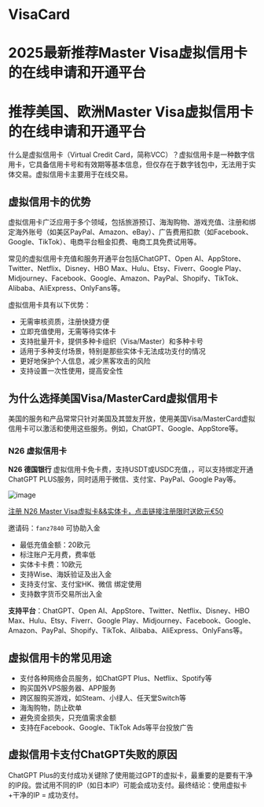 # VisaCard
# 2025最新推荐Master Visa虚拟信用卡的在线申请和开通平台

# 推荐美国、欧洲Master Visa虚拟信用卡的在线申请和开通平台

什么是虚拟信用卡（Virtual Credit Card，简称VCC）？虚拟信用卡是一种数字信用卡，它具备信用卡号和有效期等基本信息，但仅存在于数字钱包中，无法用于实体交易。虚拟信用卡主要用于在线交易。

## 虚拟信用卡的优势

虚拟信用卡广泛应用于多个领域，包括旅游预订、海淘购物、游戏充值、注册和绑定海外账号（如美区PayPal、Amazon、eBay）、广告费用扣款（如Facebook、Google、TikTok）、电商平台租金扣费、电商工具免费试用等。

常见的虚拟信用卡充值和服务开通平台包括ChatGPT、Open AI、AppStore、Twitter、Netflix、Disney、HBO Max、Hulu、Etsy、Fiverr、Google Play、Midjourney、Facebook、Google、Amazon、PayPal、Shopify、TikTok、Alibaba、AliExpress、OnlyFans等。

虚拟信用卡具有以下优势：

- 无需审核资质，注册快捷方便
- 立即充值使用，无需等待实体卡
- 支持批量开卡，提供多种卡组织（Visa/Master）和多种卡号
- 适用于多种支付场景，特别是那些实体卡无法成功支付的情况
- 更好地保护个人信息，减少黑客攻击的风险
- 支持设置一次性使用，提高安全性

## 为什么选择美国Visa/MasterCard虚拟信用卡

美国的服务和产品常常只针对美国及其盟友开放，使用美国Visa/MasterCard虚拟信用卡可以激活和使用这些服务。例如，ChatGPT、Google、AppStore等。



### N26 虚拟信用卡

**N26 德国银行** 虚拟信用卡免卡费，支持USDT或USDC充值，，可以支持绑定开通ChatGPT PLUS服务，同时适用于微信、支付宝、PayPal、Google Pay等。

![image](https://github.com/user-attachments/assets/95bc399a-a5b0-4ec0-b34a-7fa8b55e53c8)



[注册 N26 Master Visa虚拟卡&&实体卡，点击链接注册限时送欧元€50](https://N26.com/r/fanz7840)

邀请码：`fanz7840` 可协助入金

- 最低充值金额：20欧元
- 标注账户无月费，费率低
- 实体卡卡费：10欧元
- 支持Wise、海妖验证及出入金
- 支持支付宝、支付宝HK、微信 绑定使用
- 支持数字货币交易所出入金

**支持平台**：ChatGPT、Open AI、AppStore、Twitter、Netflix、Disney、HBO Max、Hulu、Etsy、Fiverr、Google Play、Midjourney、Facebook、Google、Amazon、PayPal、Shopify、TikTok、Alibaba、AliExpress、OnlyFans等。

## 虚拟信用卡的常见用途

- 支付各种网络会员服务，如ChatGPT Plus、Netflix、Spotify等
- 购买国外VPS服务器、APP服务
- 跨区服购买游戏，如Steam、小绿人、任天堂Switch等
- 海淘购物，防止砍单
- 避免资金损失，只充值需求金额
- 支持在Facebook、Google、TikTok Ads等平台投放广告

## 虚拟信用卡支付ChatGPT失败的原因

ChatGPT Plus的支付成功关键除了使用能过GPT的虚拟卡，最重要的是要有干净的IP段。尝试用不同的IP（如日本IP）可能会成功支付。最终结论：使用虚拟卡+干净的IP = 成功支付。
